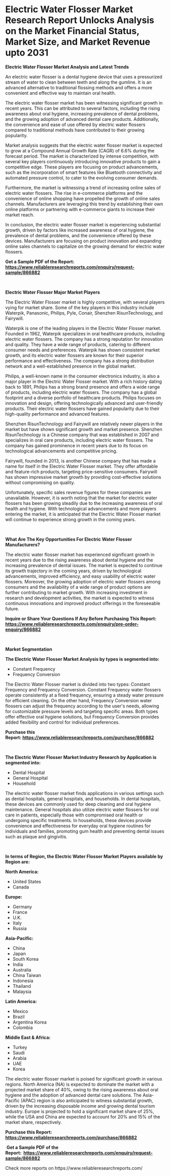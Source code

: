 <p><h1>Electric Water Flosser Market Research Report Unlocks Analysis on the Market Financial Status, Market Size, and Market Revenue upto 2031</h1></p><p><strong>Electric Water Flosser Market Analysis and Latest Trends</strong></p>
<p><p>An electric water flosser is a dental hygiene device that uses a pressurized stream of water to clean between teeth and along the gumline. It is an advanced alternative to traditional flossing methods and offers a more convenient and effective way to maintain oral health.</p><p>The electric water flosser market has been witnessing significant growth in recent years. This can be attributed to several factors, including the rising awareness about oral hygiene, increasing prevalence of dental problems, and the growing adoption of advanced dental care products. Additionally, the convenience and ease of use offered by electric water flossers compared to traditional methods have contributed to their growing popularity.</p><p>Market analysis suggests that the electric water flosser market is expected to grow at a Compound Annual Growth Rate (CAGR) of 6.6% during the forecast period. The market is characterized by intense competition, with several key players continuously introducing innovative products to gain a competitive edge. These players are focusing on product advancements, such as the incorporation of smart features like Bluetooth connectivity and automated pressure control, to cater to the evolving consumer demands.</p><p>Furthermore, the market is witnessing a trend of increasing online sales of electric water flossers. The rise in e-commerce platforms and the convenience of online shopping have propelled the growth of online sales channels. Manufacturers are leveraging this trend by establishing their own online platforms or partnering with e-commerce giants to increase their market reach.</p><p>In conclusion, the electric water flosser market is experiencing substantial growth, driven by factors like increased awareness of oral hygiene, the prevalence of dental problems, and the convenience offered by these devices. Manufacturers are focusing on product innovation and expanding online sales channels to capitalize on the growing demand for electric water flossers.</p></p>
<p><strong>Get a Sample PDF of the Report:&nbsp; <a href="https://www.reliableresearchreports.com/enquiry/request-sample/866882">https://www.reliableresearchreports.com/enquiry/request-sample/866882</a></strong></p>
<p>&nbsp;</p>
<p><strong>Electric Water Flosser Major Market Players</strong></p>
<p><p>The Electric Water Flosser market is highly competitive, with several players vying for market share. Some of the key players in this industry include Waterpik, Panasonic, Philips, Pyle, Conair, Shenzhen RisunTechnology, and Fairywill.</p><p>Waterpik is one of the leading players in the Electric Water Flosser market. Founded in 1962, Waterpik specializes in oral healthcare products, including electric water flossers. The company has a strong reputation for innovation and quality. They have a wide range of products, catering to different consumer needs and preferences. Waterpik has shown consistent market growth, and its electric water flossers are known for their superior performance and effectiveness. The company has a strong distribution network and a well-established presence in the global market.</p><p>Philips, a well-known name in the consumer electronics industry, is also a major player in the Electric Water Flosser market. With a rich history dating back to 1891, Philips has a strong brand presence and offers a wide range of products, including electric water flossers. The company has a global footprint and a diverse portfolio of healthcare products. Philips focuses on innovation and design, offering technologically advanced and user-friendly products. Their electric water flossers have gained popularity due to their high-quality performance and advanced features.</p><p>Shenzhen RisunTechnology and Fairywill are relatively newer players in the market but have shown significant growth and market presence. Shenzhen RisunTechnology is a Chinese company that was established in 2007 and specializes in oral care products, including electric water flossers. The company has gained prominence in recent years due to its focus on technological advancements and competitive pricing.</p><p>Fairywill, founded in 2013, is another Chinese company that has made a name for itself in the Electric Water Flosser market. They offer affordable and feature-rich products, targeting price-sensitive consumers. Fairywill has shown impressive market growth by providing cost-effective solutions without compromising on quality.</p><p>Unfortunately, specific sales revenue figures for these companies are unavailable. However, it is worth noting that the market for electric water flossers has been growing steadily due to the increasing awareness of oral health and hygiene. With technological advancements and more players entering the market, it is anticipated that the Electric Water Flosser market will continue to experience strong growth in the coming years.</p></p>
<p>&nbsp;</p>
<p><strong>What Are The Key Opportunities For Electric Water Flosser Manufacturers?</strong></p>
<p><p>The electric water flosser market has experienced significant growth in recent years due to the rising awareness about dental hygiene and the increasing prevalence of dental issues. The market is expected to continue its growth trajectory in the coming years, driven by technological advancements, improved efficiency, and easy usability of electric water flossers. Moreover, the growing adoption of electric water flossers among consumers and the availability of a wide range of product options are further contributing to market growth. With increasing investment in research and development activities, the market is expected to witness continuous innovations and improved product offerings in the foreseeable future.</p></p>
<p><strong>Inquire or Share Your Questions If Any Before Purchasing This Report: <a href="https://www.reliableresearchreports.com/enquiry/pre-order-enquiry/866882">https://www.reliableresearchreports.com/enquiry/pre-order-enquiry/866882</a></strong></p>
<p>&nbsp;</p>
<p><strong>Market Segmentation</strong></p>
<p><strong>The Electric Water Flosser Market Analysis by types is segmented into:</strong></p>
<p><ul><li>Constant Frequency</li><li>Frequency Conversion</li></ul></p>
<p><p>The Electric Water Flosser market is divided into two types: Constant Frequency and Frequency Conversion. Constant Frequency water flossers operate consistently at a fixed frequency, ensuring a steady water pressure for efficient cleaning. On the other hand, Frequency Conversion water flossers can adjust the frequency according to the user's needs, allowing for customizable pressure levels and targeting specific areas. Both types offer effective oral hygiene solutions, but Frequency Conversion provides added flexibility and control for individual preferences.</p></p>
<p><strong>Purchase this Report:&nbsp;<a href="https://www.reliableresearchreports.com/purchase/866882">https://www.reliableresearchreports.com/purchase/866882</a></strong></p>
<p>&nbsp;</p>
<p><strong>The Electric Water Flosser Market Industry Research by Application is segmented into:</strong></p>
<p><ul><li>Dental Hospital</li><li>General Hospital</li><li>Household</li></ul></p>
<p><p>The electric water flosser market finds applications in various settings such as dental hospitals, general hospitals, and households. In dental hospitals, these devices are commonly used for deep cleaning and oral hygiene maintenance. General hospitals also utilize electric water flossers for oral care in patients, especially those with compromised oral health or undergoing specific treatments. In households, these devices provide convenience and effectiveness for everyday oral hygiene routines for individuals and families, promoting gum health and preventing dental issues such as plaque and gingivitis.</p></p>
<p>&nbsp;</p>
<p><strong>In terms of Region, the Electric Water Flosser Market Players available by Region are:</strong></p>
<p>
    <p> <strong> North America: </strong>
        <ul>
            <li>United States</li>
            <li>Canada</li>
        </ul>
        </p> 
    <p> <strong> Europe: </strong>
        <ul>
            <li>Germany</li>
            <li>France</li>
            <li>U.K.</li>
            <li>Italy</li>
            <li>Russia</li>
        </ul>
        </p> 
    <p> <strong> Asia-Pacific: </strong>
        <ul>
            <li>China</li>
            <li>Japan</li>
            <li>South Korea</li>
            <li>India</li>
            <li>Australia</li>
            <li>China Taiwan</li>
            <li>Indonesia</li>
            <li>Thailand</li>
            <li>Malaysia</li>
        </ul>
        </p> 
    <p> <strong> Latin America: </strong>
        <ul>
            <li>Mexico</li>
            <li>Brazil</li>
            <li>Argentina Korea</li>
            <li>Colombia</li>
        </ul>
        </p> 
    <p> <strong> Middle East & Africa: </strong>
        <ul>
            <li>Turkey</li>
            <li>Saudi</li>
            <li>Arabia</li>
            <li>UAE</li>
            <li>Korea</li>
        </ul>
    </p>
    </p>
<p><p>The electric water flosser market is poised for significant growth in various regions. North America (NA) is expected to dominate the market with a projected market share of 40%, owing to the rising awareness about oral hygiene and the adoption of advanced dental care solutions. The Asia-Pacific (APAC) region is also anticipated to witness substantial growth, driven by the increasing disposable income and growing dental tourism industry. Europe is projected to hold a significant market share of 25%, while the USA and China are expected to account for 20% and 15% of the market share, respectively.</p></p>
<p><strong>Purchase this Report: <a href="https://www.reliableresearchreports.com/purchase/866882">https://www.reliableresearchreports.com/purchase/866882</a></strong></p>
<p>&nbsp;<strong>Get a Sample PDF of the Report:&nbsp;&nbsp;<a href="https://www.reliableresearchreports.com/enquiry/request-sample/866882">https://www.reliableresearchreports.com/enquiry/request-sample/866882</a></strong></p>
<p><strong></strong></p>
<p>Check more reports on https://www.reliableresearchreports.com/</p>